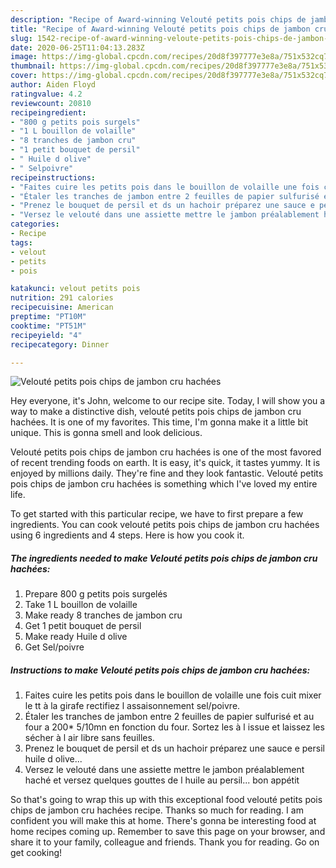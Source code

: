 ```yaml
---
description: "Recipe of Award-winning Velouté petits pois chips de jambon cru hachées"
title: "Recipe of Award-winning Velouté petits pois chips de jambon cru hachées"
slug: 1542-recipe-of-award-winning-veloute-petits-pois-chips-de-jambon-cru-hachees
date: 2020-06-25T11:04:13.283Z
image: https://img-global.cpcdn.com/recipes/20d8f397777e3e8a/751x532cq70/veloute-petits-pois-chips-de-jambon-cru-hachees-photo-principale-de-la-recette.jpg
thumbnail: https://img-global.cpcdn.com/recipes/20d8f397777e3e8a/751x532cq70/veloute-petits-pois-chips-de-jambon-cru-hachees-photo-principale-de-la-recette.jpg
cover: https://img-global.cpcdn.com/recipes/20d8f397777e3e8a/751x532cq70/veloute-petits-pois-chips-de-jambon-cru-hachees-photo-principale-de-la-recette.jpg
author: Aiden Floyd
ratingvalue: 4.2
reviewcount: 20810
recipeingredient:
- "800 g petits pois surgels"
- "1 L bouillon de volaille"
- "8 tranches de jambon cru"
- "1 petit bouquet de persil"
- " Huile d olive"
- " Selpoivre"
recipeinstructions:
- "Faites cuire les petits pois dans le bouillon de volaille une fois cuit mixer le tt à la girafe rectifiez l assaisonnement sel/poivre."
- "Étaler les tranches de jambon entre 2 feuilles de papier sulfurisé et au four a 200* 5/10mn en fonction du four. Sortez les à l issue et laissez les sécher à l air libre sans feuilles."
- "Prenez le bouquet de persil et ds un hachoir préparez une sauce e persil huile d olive..."
- "Versez le velouté dans une assiette mettre le jambon préalablement haché et versez quelques gouttes de l huile au persil... bon appétit"
categories:
- Recipe
tags:
- velout
- petits
- pois

katakunci: velout petits pois 
nutrition: 291 calories
recipecuisine: American
preptime: "PT10M"
cooktime: "PT51M"
recipeyield: "4"
recipecategory: Dinner

---
```



![Velouté petits pois chips de jambon cru hachées](https://img-global.cpcdn.com/recipes/20d8f397777e3e8a/751x532cq70/veloute-petits-pois-chips-de-jambon-cru-hachees-photo-principale-de-la-recette.jpg)

Hey everyone, it's John, welcome to our recipe site. Today, I will show you a way to make a distinctive dish, velouté petits pois chips de jambon cru hachées. It is one of my favorites. This time, I'm gonna make it a little bit unique. This is gonna smell and look delicious.



Velouté petits pois chips de jambon cru hachées is one of the most favored of recent trending foods on earth. It is easy, it's quick, it tastes yummy. It is enjoyed by millions daily. They're fine and they look fantastic. Velouté petits pois chips de jambon cru hachées is something which I've loved my entire life.


To get started with this particular recipe, we have to first prepare a few ingredients. You can cook velouté petits pois chips de jambon cru hachées using 6 ingredients and 4 steps. Here is how you cook it.

<!--inarticleads1-->

##### The ingredients needed to make Velouté petits pois chips de jambon cru hachées:

1. Prepare 800 g petits pois surgelés
1. Take 1 L bouillon de volaille
1. Make ready 8 tranches de jambon cru
1. Get 1 petit bouquet de persil
1. Make ready  Huile d olive
1. Get  Sel/poivre




<!--inarticleads2-->

##### Instructions to make Velouté petits pois chips de jambon cru hachées:

1. Faites cuire les petits pois dans le bouillon de volaille une fois cuit mixer le tt à la girafe rectifiez l assaisonnement sel/poivre.
1. Étaler les tranches de jambon entre 2 feuilles de papier sulfurisé et au four a 200* 5/10mn en fonction du four. Sortez les à l issue et laissez les sécher à l air libre sans feuilles.
1. Prenez le bouquet de persil et ds un hachoir préparez une sauce e persil huile d olive...
1. Versez le velouté dans une assiette mettre le jambon préalablement haché et versez quelques gouttes de l huile au persil... bon appétit




So that's going to wrap this up with this exceptional food velouté petits pois chips de jambon cru hachées recipe. Thanks so much for reading. I am confident you will make this at home. There's gonna be interesting food at home recipes coming up. Remember to save this page on your browser, and share it to your family, colleague and friends. Thank you for reading. Go on get cooking!

